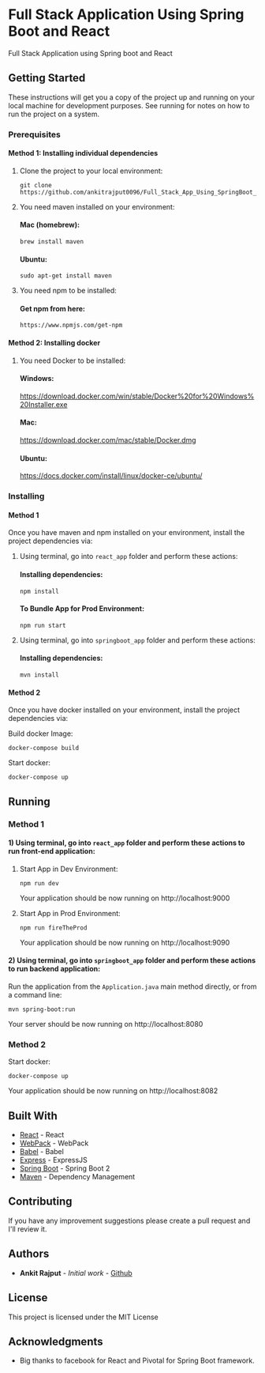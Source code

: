 # Full Stack Application Using Spring Boot and React

Full Stack Application using Spring boot and React

## Getting Started

These instructions will get you a copy of the project up and running on your local machine for development purposes. See running for notes on how to run the project on a system.

### Prerequisites

#### Method 1: Installing individual dependencies
1. Clone the project to your local environment:
    ```
    git clone https://github.com/ankitrajput0096/Full_Stack_App_Using_SpringBoot_And_React
    ```
2. You need maven installed on your environment:

    #### Mac (homebrew):
    
    ```
    brew install maven
    ```
    #### Ubuntu:
    ```
    sudo apt-get install maven
    ```

3. You need npm to be installed:

    #### Get npm from here:
    ```
    https://www.npmjs.com/get-npm
    ```

#### Method 2: Installing docker 
1. You need Docker to be installed:

    #### Windows:
    https://download.docker.com/win/stable/Docker%20for%20Windows%20Installer.exe
    
    #### Mac:
    https://download.docker.com/mac/stable/Docker.dmg
    
    #### Ubuntu:
    https://docs.docker.com/install/linux/docker-ce/ubuntu/

### Installing

#### Method 1
Once you have maven and npm installed on your environment, install the project dependencies via:

1. Using terminal, go into `react_app` folder and perform these actions:

    #### Installing dependencies:

    ```
    npm install
    ```

    #### To Bundle App for Prod Environment:

    ```
    npm run start
    ```

2. Using terminal, go into `springboot_app` folder and perform these actions:

    #### Installing dependencies:

    ```
    mvn install
    ```

#### Method 2
Once you have docker installed on your environment, install the project dependencies via:

Build docker Image:

```
docker-compose build
```

Start docker:

```
docker-compose up
```

## Running

### Method 1

#### 1) Using terminal, go into `react_app` folder and perform these actions to run front-end application:

1. Start App in Dev Environment:

   ```
   npm run dev
   ```

   Your application should be now running on http://localhost:9000


2. Start App in Prod Environment:

   ```
   npm run fireTheProd
   ```

   Your application should be now running on http://localhost:9090

#### 2) Using terminal, go into `springboot_app` folder and perform these actions to run backend application:

   Run the application from the `Application.java` main method directly,
   or from a command line:

   ```
   mvn spring-boot:run
   ```

   Your server should be now running on http://localhost:8080

### Method 2

Start docker:
```
docker-compose up
```

Your application should be now running on http://localhost:8082

## Built With

* [React](https://reactjs.org/) - React
* [WebPack](https://webpack.js.org/) - WebPack
* [Babel](https://babeljs.io/) - Babel
* [Express](https://expressjs.com/) - ExpressJS
* [Spring Boot](https://spring.io/projects/spring-boot) - Spring Boot 2
* [Maven](https://maven.apache.org/) - Dependency Management

## Contributing

If you have any improvement suggestions please create a pull request and I'll review it.


## Authors

* **Ankit Rajput** - *Initial work* - [Github](https://github.com/ankitrajput0096)

## License

This project is licensed under the MIT License

## Acknowledgments

* Big thanks to facebook for React and Pivotal for Spring Boot framework.
